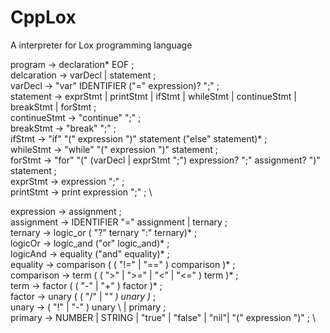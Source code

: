 # CppLox
A interpreter for Lox programming language

program                 →  declaration* EOF ; \
delcaration             →  varDecl | statement ; \
varDecl                 →  "var" IDENTIFIER ("=" expression)? ";" ; \
statement               →  exprStmt | printStmt | ifStmt | whileStmt | continueStmt | breakStmt | forStmt ; \
continueStmt            →  "continue" ";" ; \
breakStmt               →  "break" ";" ; \
ifStmt                  →  "if" "(" expression ")" statement ("else" statement)* ; \
whileStmt               →  "while" "(" expression ")" statement ; \
forStmt                 →  "for" "(" (varDecl | exprStmt ";") expression? ";"  assignment? ")" statement ; \
exprStmt                →  expression ";" ; \
printStmt               →  print expression ";" ; \

expression              → assignment ; \
assignment              → IDENTIFIER "=" assignment | ternary ; \
ternary                 → logic_or ( "?" ternary ":" ternary)* ; \
logicOr                 → logic_and ("or" logic_and)* ; \
logicAnd                → equality ("and" equality)* ; \
equality                → comparison ( ( "!=" | "==" ) comparison )* ; \
comparison              → term ( ( ">" | ">=" | "<" | "<=" ) term )* ; \
term                    → factor ( ( "-" | "+" ) factor )* ; \
factor                  → unary ( ( "/" | "*" ) unary )* ; \
unary                   → ( "!" | "-" ) unary \ | primary ; \
primary                 → NUMBER | STRING | "true" | "false" | "nil"| "(" expression ")" ; \